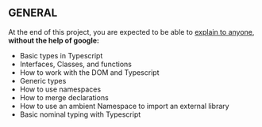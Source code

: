 ## GENERAL

At the end of this project, you are expected to be able to [explain to anyone](https://fs.blog/feynman-learning-technique/), **without the help of google:**

- Basic types in Typescript
- Interfaces, Classes, and functions
- How to work with the DOM and Typescript
- Generic types
- How to use namespaces
- How to merge declarations
- How to use an ambient Namespace to import an external library
- Basic nominal typing with Typescript

